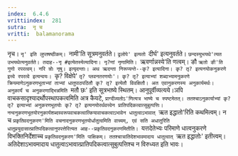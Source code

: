 ```yaml
---
index:  6.4.6
vrittiindex:  281
sutra:  नृ च
vritti:  balamanorama 
---
```


नृच। `नृ' इति लुप्तषष्ठीकम्। `नामी'ति सूत्रमनुवर्तते। `ढ्रलोपे' इत्यतो `दीर्घ' इत्यनुवर्तते। `छन्दस्युभयथे'त्यत उभयथेत्यनुवर्तते। तदाह--नृ #इत्येतस्येत्यादिना। नृ?णां नृणामिति। `ऋवर्णान्नस्ये'ति णत्वम्। ङौ `ऋतो ङी'ति गुणो रपरत्वम्। नरि न्रोः नृषु। इत्यृदन्ताः। अथ ऋदन्ता निरूप्यन्ते--कृ? इत्यादिना। कृ? तृ? इत्यनयोकनुकरणे इत्त्वे रपरत्वे इत्यन्वयः। `कृ? विक्षेपे' `तृ? प्लवनतरणयोः'। कृ? तृ? इत्याभ्यां शब्दाभ्यामनुकरणे क्रियमाणेऽनुकरणभूताभ्यां ताभ्यां धातुपाठपठितौ कृ? तृ? इत्येतौ विवक्षितौ। अत एवानुकरणस्य अनुकार्यमर्थः। अनुकार्यं च अनुकरणाद्भिन्नमिति `मतौ छः' इति सूत्रभाष्ये स्थितम्। आनुपूर्वीव्यत्यये।ञपि वाचकसादृश्यादर्थोपस्थापकत्वमिति अत्र कैयटे, `प्राग्दीव्यतोऽ'णित्यत्र भाष्ये च स्पष्टमेतत्। ततश्चाऽनुकार्याभ्यां कृ? तृ? इत्याभ्यां अनुकरणभूतयोः कृ? तृ? इत्यनयोरर्थवत्त्वेन प्रातिपदिकत्वात्सुबुत्पत्तिः। नन्वनुकरणभूतयोरनुकार्यशब्दस्वरूपवाचकत्वात्कियावाचकत्वाऽभावेन धातुत्वाऽभावात् `ऋत इद्धातो'रिति कथमित्वम्। न च `प्रकृतिवदनुकरण'मिति वचनादनुकरणभूतयोर्धातुत्वमिति वाच्यम्, एवं सति अधातुरिति धातुप्रयुदासात्प्रातिपदिकत्वानुपपत्तेरित्यत आह--प्रकृतिवदनुकरणमितीति। `यत्तदेतेभ्यः परिमाणे धात्वनुकरणे विभक्तिनिर्देशाच्च `प्रकृतिवदनुकरण'मिति पाक्षिकम्। ततश्चात्रातिदेशभावमादाय धातुत्वात् `ऋत इद्धातोः' इतीत्त्वम्। अतिदेशाऽभावमादाय धातुत्वाऽभावात्प्रातिपदिकत्वात्सुबुत्पत्तिश्च न विरुध्यत इति भावः।

